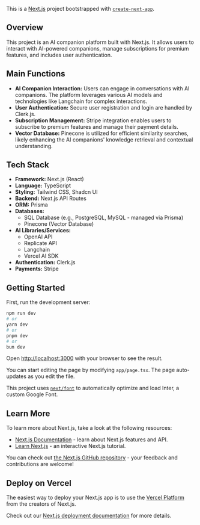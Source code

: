 This is a [Next.js](https://nextjs.org/) project bootstrapped with [`create-next-app`](https://github.com/vercel/next.js/tree/canary/packages/create-next-app).

## Overview

This project is an AI companion platform built with Next.js. It allows users to interact with AI-powered companions, manage subscriptions for premium features, and includes user authentication.

## Main Functions

*   **AI Companion Interaction:** Users can engage in conversations with AI companions. The platform leverages various AI models and technologies like Langchain for complex interactions.
*   **User Authentication:** Secure user registration and login are handled by Clerk.js.
*   **Subscription Management:** Stripe integration enables users to subscribe to premium features and manage their payment details.
*   **Vector Database:** Pinecone is utilized for efficient similarity searches, likely enhancing the AI companions' knowledge retrieval and contextual understanding.

## Tech Stack

*   **Framework:** Next.js (React)
*   **Language:** TypeScript
*   **Styling:** Tailwind CSS, Shadcn UI
*   **Backend:** Next.js API Routes
*   **ORM:** Prisma
*   **Databases:**
    *   SQL Database (e.g., PostgreSQL, MySQL - managed via Prisma)
    *   Pinecone (Vector Database)
*   **AI Libraries/Services:**
    *   OpenAI API
    *   Replicate API
    *   Langchain
    *   Vercel AI SDK
*   **Authentication:** Clerk.js
*   **Payments:** Stripe

## Getting Started

First, run the development server:

```bash
npm run dev
# or
yarn dev
# or
pnpm dev
# or
bun dev
```

Open [http://localhost:3000](http://localhost:3000) with your browser to see the result.

You can start editing the page by modifying `app/page.tsx`. The page auto-updates as you edit the file.

This project uses [`next/font`](https://nextjs.org/docs/basic-features/font-optimization) to automatically optimize and load Inter, a custom Google Font.

## Learn More

To learn more about Next.js, take a look at the following resources:

- [Next.js Documentation](https://nextjs.org/docs) - learn about Next.js features and API.
- [Learn Next.js](https://nextjs.org/learn) - an interactive Next.js tutorial.

You can check out [the Next.js GitHub repository](https://github.com/vercel/next.js/) - your feedback and contributions are welcome!

## Deploy on Vercel

The easiest way to deploy your Next.js app is to use the [Vercel Platform](https://vercel.com/new?utm_medium=default-template&filter=next.js&utm_source=create-next-app&utm_campaign=create-next-app-readme) from the creators of Next.js.

Check out our [Next.js deployment documentation](https://nextjs.org/docs/deployment) for more details.
